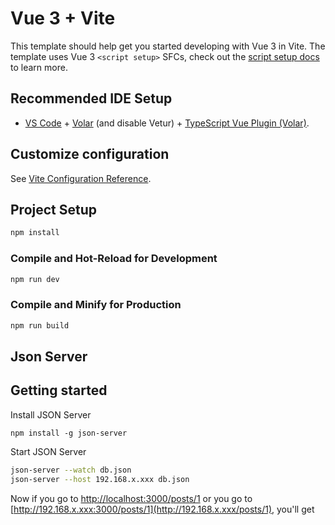 # Vue 3 + Vite

This template should help get you started developing with Vue 3 in Vite. The template uses Vue 3 `<script setup>` SFCs, check out the [script setup docs](https://v3.vuejs.org/api/sfc-script-setup.html#sfc-script-setup) to learn more.

## Recommended IDE Setup

- [VS Code](https://code.visualstudio.com/) + [Volar](https://marketplace.visualstudio.com/items?itemName=Vue.volar) (and disable Vetur) + [TypeScript Vue Plugin (Volar)](https://marketplace.visualstudio.com/items?itemName=Vue.vscode-typescript-vue-plugin).

## Customize configuration

See [Vite Configuration Reference](https://vitejs.dev/config/).

## Project Setup

```sh
npm install
```

### Compile and Hot-Reload for Development

```sh
npm run dev
```

### Compile and Minify for Production

```sh
npm run build
```


## Json Server
## Getting started

Install JSON Server 

```
npm install -g json-server
```

Start JSON Server

```bash
json-server --watch db.json
json-server --host 192.168.x.xxx db.json
```

Now if you go to [http://localhost:3000/posts/1](http://localhost:3000/posts/1) or you go to [http://192.168.x.xxx:3000/posts/1](http://192.168.x.xxx/posts/1), you'll get
